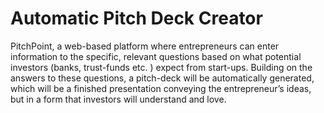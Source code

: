# Automatic Pitch Deck Creator
PitchPoint, a web-based platform where entrepreneurs can enter information to the specific, relevant questions based on what potential investors (banks, trust-funds etc. ) expect from start-ups.
Building on the answers to these questions, a pitch-deck will be automatically generated, which will be a finished presentation conveying the entrepreneur’s ideas, but in a form that investors will understand and love.
